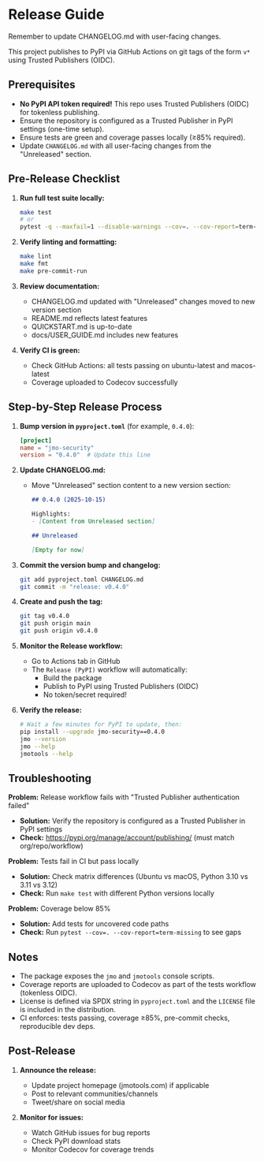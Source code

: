 # Release Guide

Remember to update CHANGELOG.md with user-facing changes.

This project publishes to PyPI via GitHub Actions on git tags of the form `v*` using Trusted Publishers (OIDC).

## Prerequisites
- **No PyPI API token required!** This repo uses Trusted Publishers (OIDC) for tokenless publishing.
- Ensure the repository is configured as a Trusted Publisher in PyPI settings (one-time setup).
- Ensure tests are green and coverage passes locally (≥85% required).
- Update `CHANGELOG.md` with all user-facing changes from the "Unreleased" section.

## Pre-Release Checklist

1. **Run full test suite locally:**

   ```bash
   make test
   # or
   pytest -q --maxfail=1 --disable-warnings --cov=. --cov-report=term-missing --cov-fail-under=85
   ```

2. **Verify linting and formatting:**

   ```bash
   make lint
   make fmt
   make pre-commit-run
   ```

3. **Review documentation:**
   - CHANGELOG.md updated with "Unreleased" changes moved to new version section
   - README.md reflects latest features
   - QUICKSTART.md is up-to-date
   - docs/USER_GUIDE.md includes new features

4. **Verify CI is green:**
   - Check GitHub Actions: all tests passing on ubuntu-latest and macos-latest
   - Coverage uploaded to Codecov successfully

## Step-by-Step Release Process

1. **Bump version in `pyproject.toml`** (for example, `0.4.0`):

   ```toml
   [project]
   name = "jmo-security"
   version = "0.4.0"  # Update this line
   ```

2. **Update CHANGELOG.md:**
   - Move "Unreleased" section content to a new version section:

     ```markdown
     ## 0.4.0 (2025-10-15)

     Highlights:
     - [Content from Unreleased section]

     ## Unreleased

     [Empty for now]
     ```

3. **Commit the version bump and changelog:**

   ```bash
   git add pyproject.toml CHANGELOG.md
   git commit -m "release: v0.4.0"
   ```

4. **Create and push the tag:**

   ```bash
   git tag v0.4.0
   git push origin main
   git push origin v0.4.0
   ```

5. **Monitor the Release workflow:**
   - Go to Actions tab in GitHub
   - The `Release (PyPI)` workflow will automatically:
     - Build the package
     - Publish to PyPI using Trusted Publishers (OIDC)
     - No token/secret required!

6. **Verify the release:**

   ```bash
   # Wait a few minutes for PyPI to update, then:
   pip install --upgrade jmo-security==0.4.0
   jmo --version
   jmo --help
   jmotools --help
   ```

## Troubleshooting

**Problem:** Release workflow fails with "Trusted Publisher authentication failed"
- **Solution:** Verify the repository is configured as a Trusted Publisher in PyPI settings
- **Check:** https://pypi.org/manage/account/publishing/ (must match org/repo/workflow)

**Problem:** Tests fail in CI but pass locally
- **Solution:** Check matrix differences (Ubuntu vs macOS, Python 3.10 vs 3.11 vs 3.12)
- **Check:** Run `make test` with different Python versions locally

**Problem:** Coverage below 85%
- **Solution:** Add tests for uncovered code paths
- **Check:** Run `pytest --cov=. --cov-report=term-missing` to see gaps

## Notes

- The package exposes the `jmo` and `jmotools` console scripts.
- Coverage reports are uploaded to Codecov as part of the tests workflow (tokenless OIDC).
- License is defined via SPDX string in `pyproject.toml` and the `LICENSE` file is included in the distribution.
- CI enforces: tests passing, coverage ≥85%, pre-commit checks, reproducible dev deps.

## Post-Release

1. **Announce the release:**
   - Update project homepage (jmotools.com) if applicable
   - Post to relevant communities/channels
   - Tweet/share on social media

2. **Monitor for issues:**
   - Watch GitHub issues for bug reports
   - Check PyPI download stats
   - Monitor Codecov for coverage trends
